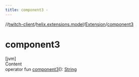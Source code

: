 ```yaml
---
title: component3 -
---
```

//[twitch-client](../../index.md)/[helix.extensions.model](../index.md)/[Extension](index.md)/[component3](component3.md)



# component3  
[jvm]  
Content  
operator fun [component3](component3.md)(): [String](https://kotlinlang.org/api/latest/jvm/stdlib/kotlin/-string/index.html)  



